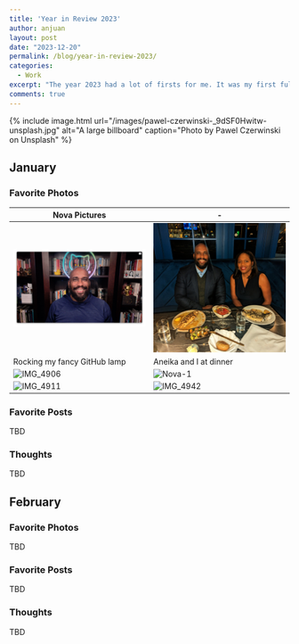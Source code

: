 ```yaml
---
title: 'Year in Review 2023'
author: anjuan
layout: post
date: "2023-12-20"
permalink: /blog/year-in-review-2023/
categories:
  - Work
excerpt: "The year 2023 had a lot of firsts for me. It was my first full year at GitHub, and it felt like the first year that was fully free of COVID's shadow. Here are my favorite photos, social media posts, and thoughts about each month in 2023."
comments: true
---
```


{% include image.html url="/images/pawel-czerwinski-_9dSF0Hwitw-unsplash.jpg" alt="A large billboard" caption="Photo by Pawel Czerwinski on Unsplash" %}

## **January**

### **Favorite Photos**

|Nova Pictures | - |
| -- | -- |
| ![IMG_4890](/images/Jan-01.png) | ![IMG_9630](/images/Jan-02.jpg) |
| Rocking my fancy GitHub lamp | Aneika and I at dinner | 
![IMG_4906](https://github.com/github/sponsors/assets/3968994/2d0dde86-f140-4b93-a50d-dc121b7de583) | ![Nova-1](https://github.com/github/sponsors/assets/3968994/85e829af-4f55-4b1e-a433-267fa3e58f0d) | | 
![IMG_4911](https://github.com/github/sponsors/assets/3968994/feb55282-7b19-4847-9bd5-fded8f2911f3) | ![IMG_4942](https://github.com/github/sponsors/assets/3968994/08d23ccf-48fc-4710-9597-90cbd6c743a8) |

### **Favorite Posts**

TBD

### **Thoughts**

TBD

## **February**

### **Favorite Photos**

TBD

### **Favorite Posts**

TBD

### **Thoughts**

TBD
